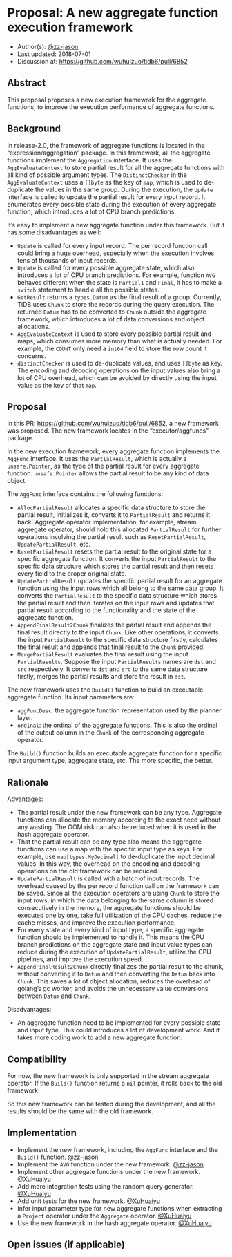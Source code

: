 # Proposal: A new aggregate function execution framework

- Author(s):     [@zz-jason](https://github.com/zz-jason)
- Last updated:  2018-07-01
- Discussion at: https://github.com/wuhuizuo/tidb6/pull/6852

## Abstract

This proposal proposes a new execution framework for the aggregate functions, to improve the execution performance of aggregate functions.

## Background

In release-2.0, the framework of aggregate functions is located in the “expression/aggregation” package. In this framework, all the aggregate functions implement the `Aggregation` interface. It uses the `AggEvaluateContext` to store partial result for all the aggregate functions with all kind of possible argument types. The `DistinctChecker` in the `AggEvaluateContext` uses a `[]byte` as the key of `map`, which is used to de-duplicate the values in the same group. During the execution, the `Update` interface is called to update the partial result for every input record. It enumerates every possible state during the execution of every aggregate function, which introduces a lot of CPU branch predictions.

It’s easy to implement a new aggregate function under this framework. But it has some disadvantages as well:

- `Update` is called for every input record. The per record function call could bring a huge overhead, especially when the execution involves tens of thousands of input records.
- `Update` is called for every possible aggregate state, which also introduces a lot of CPU branch predictions. For example, function `AVG` behaves different when the state is `Partial1` and `Final`, it has to make a `switch` statement to handle all the possible states.
- `GetResult` returns a `types.Datum` as the final result of a group. Currently, TiDB uses `Chunk` to store the records during the query execution. The returned `Datum` has to be converted to `Chunk` outside the aggregate framework, which introduces a lot of data conversions and object allocations.
- `AggEvaluateContext` is used to store every possible partial result and maps, which consumes more memory than what is actually needed. For example, the `COUNT` only need a `int64` field to store the row count it concerns.
- `distinctChecker` is used to de-duplicate values, and uses `[]byte` as key. The encoding and decoding operations on the input values also bring a lot of CPU overhead, which can be avoided by directly using the input value as the key of that `map`.

## Proposal

In this PR: https://github.com/wuhuizuo/tidb6/pull/6852, a new framework was proposed. The new framework locates in the “executor/aggfuncs” package.

In the new execution framework, every aggregate function implements the `AggFunc` interface. It uses the `PartialResult`, which is actually a `unsafe.Pointer`, as the type of the partial result for every aggregate function. `unsafe.Pointer` allows the partial result to be any kind of data object.

The `AggFunc` interface contains the following functions:
- `AllocPartialResult` allocates a specific data structure to store the partial result, initializes it, converts it to `PartialResult` and returns it back. Aggregate operator implementation, for example, stream aggregate operator, should hold this allocated `PartialResult` for further operations involving the partial result such as `ResetPartialResult`, `UpdatePartialResult`, etc.
- `ResetPartialResult` resets the partial result to the original state for a specific aggregate function. It converts the input `PartialResult` to the specific data structure which stores the partial result and then resets every field to the proper original state.
- `UpdatePartialResult` updates the specific partial result for an aggregate function using the input rows which all belong to the same data group. It converts the `PartialResult` to the specific data structure which stores the partial result and then iterates on the input rows and updates that partial result according to the functionality and the state of the aggregate function.
- `AppendFinalResult2Chunk` finalizes the partial result and appends the final result directly to the input `Chunk`. Like other operations, it converts the input `PartialResult` to the specific data structure firstly, calculates the final result and appends that final result to the `Chunk` provided.
- `MergePartialResult` evaluates the final result using the input `PartialResults`. Suppose the input `PartialResults` names are `dst` and `src` respectively. It converts `dst` and `src` to the same data structure firstly, merges the partial results and store the result in `dst`. 

The new framework uses the `Build()` function to build an executable aggregate function. Its input parameters are:
- `aggFuncDesc`: the aggregate function representation used by the planner layer.
- `ordinal`: the ordinal of the aggregate functions. This is also the ordinal of the output column in the `Chunk` of the corresponding aggregate operator.

The `Build()` function builds an executable aggregate function for a specific input argument type, aggregate state, etc. The more specific, the better.

## Rationale

Advantages:
- The partial result under the new framework can be any type. Aggregate functions can allocate the memory according to the exact need without any wasting. The OOM risk can also be reduced when it is used in the hash aggregate operator.
- That the partial result can be any type also means the aggregate functions can use a map with the specific input type as keys. For example, use `map[types.MyDecimal]` to de-duplicate the input decimal values. In this way, the overhead on the encoding and decoding operations on the old framework can be reduced.
- `UpdatePartialResult` is called with a batch of input records. The overhead caused by the per record function call on the framework can be saved. Since all the execution operators are using `Chunk` to store the input rows, in which the data belonging to the same column is stored consecutively in the memory, the aggregate functions should be executed one by one, take full utilization of the CPU caches, reduce the cache misses, and improve the execution performance.
- For every state and every kind of input type, a specific aggregate function should be implemented to handle it. This means the CPU branch predictions on the aggregate state and input value types can reduce during the execution of `UpdatePartialResult`, utilize the CPU pipelines, and improve the execution speed.
- `AppendFinalResult2Chunk` directly finalizes the partial result to the chunk, without converting it to `Datum` and then converting the `Datum` back into `Chunk`. This saves a lot of object allocation, reduces the overhead of golang’s gc worker, and avoids the unnecessary value conversions between `Datum` and `Chunk`.

Disadvantages:
- An aggregate function need to be implemented for every possible state and input type. This could introduces a lot of development work. And it takes more coding work to add a new aggregate function.

## Compatibility

For now, the new framework is only supported in the stream aggregate operator. If the `Build()` function returns a `nil` pointer, it rolls back to the old framework.

So this new framework can be tested during the development, and all the results should be the same with the old framework.

## Implementation

- Implement the new framework, including the `AggFunc` interface and the `Build()` function. [@zz-jason](https://github.com/zz-jason)
- Implement the `AVG` function under the new framework. [@zz-jason](https://github.com/zz-jason)
- Implement other aggregate functions under the new framework. [@XuHuaiyu](https://github.com/XuHuaiyu)
- Add more integration tests using the random query generator. [@XuHuaiyu](https://github.com/XuHuaiyu)
- Add unit tests for the new framework. [@XuHuaiyu](https://github.com/XuHuaiyu)
- Infer input parameter type for new aggregate functions when extracting a `Project` operator under the `Aggregate` operator. [@XuHuaiyu](https://github.com/XuHuaiyu)
- Use the new framework in the hash aggregate operator. [@XuHuaiyu](https://github.com/XuHuaiyu)

## Open issues (if applicable)


